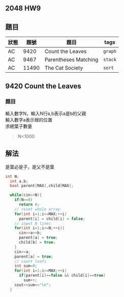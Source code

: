 ## 2048 HW9

## 題目
| 狀態 | 題號  | 題目                 | tags    |
| ---- | ----- | -------------------- | ------- |
| AC   | 9420  | Count the Leaves     | `graph` |
| AC   | 9467  | Parentheses Matching | `stack` |
| AC   | 11490 | The Cat Society      | `sort`  |


## 9420  Count the Leaves
### 題目
輸入數字N，輸入N行a,b表示a是b的父親  
輸入數字a表示根的位置  
求總葉子數量  
> N<1000

## 解法
是葉必是子，是父不是葉

```c++
int N;
  int a,b;
  bool parent[MAX],child[MAX];

  while(cin>>N){
    if(N==0)
      return 0;
    // reset whole array
    for(int i=1;i<=MAX;++i)
      parent[i] = child[i] = false;
    // input N lines
    for(int i=1;i<=N;++i){
      cin>>a>>b;
      parent[a] = true;
      child[b] = true;
    }
    cin>>a;
    parent[a] = true;
    // count leafs
    int sum=0;
    for(int i=1;i<=MAX;++i)
      if(parent[i]==false && child[i]==true)
        sum++;
    cout<<sum<<"\n";
  }
```
